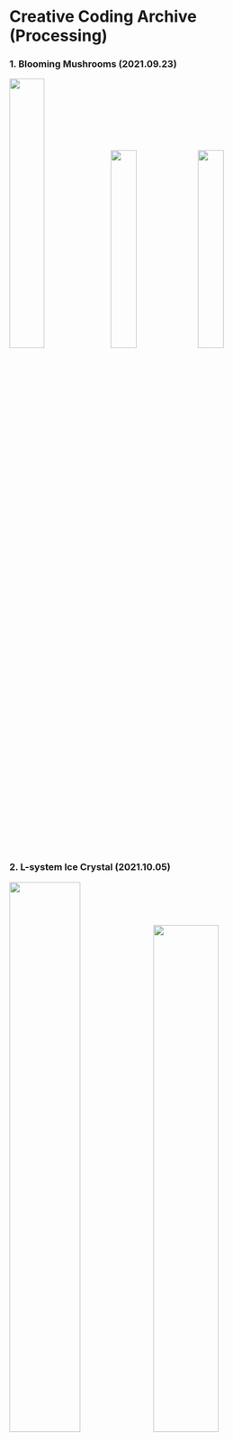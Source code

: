 # Creative Coding Archive (Processing)

### 1. Blooming Mushrooms (2021.09.23)  
<image src = "https://user-images.githubusercontent.com/49463954/135954427-d8aae34a-5a2d-439a-922c-6755fcdae38e.gif" width="35%" height="35%">    <image src = "https://user-images.githubusercontent.com/49463954/135953438-364d1d87-72c2-44e1-a0ff-496817cc084d.png" width="30%" height="30%">    <image src = "https://user-images.githubusercontent.com/49463954/135953486-6fe5d1f7-e810-4099-b531-8b34d1167e0e.png" width="30%" height="30%">

### 2. L-system Ice Crystal (2021.10.05)  
<image src = "https://user-images.githubusercontent.com/49463954/135954265-78fe0b2b-af7b-4bc9-ac1b-8f113290b1be.gif" width="50%" height="50%">  <image src = "https://user-images.githubusercontent.com/49463954/135953488-05229b05-3fe2-4ef1-836c-b4ae2316cfb6.png" width="48%" height="48%">


